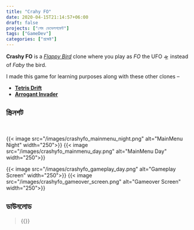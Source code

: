 ```yaml
---
title: "Crahy FO"
date: 2020-04-15T21:14:57+06:00
draft: false
projects: ["গেম ডেভেলপমেন্ট"]
tags: ["GameDev"]
categories: ["প্রজেক্ট"]
---
```


**Crashy FO** is a *[Flappy Bird](https://en.wikipedia.org/wiki/Flappy_Bird)* clone where you play as *FO* the UFO 🛸 instead of *Faby* the bird.

I made this game for learning purposes along with these other clones –
- **[Tetris Drift](https://intisarbnaim.com/tetris-drift)**
- **[Arrogant Invader](https://intisarbnaim.com/arrogant-invader)**

## স্ক্রিনশট

<br>

{{< image src="/images/crashyfo_mainmenu_night.png" alt="MainMenu Night" width="250">}} {{< image src="/images/crashyfo_mainmenu_day.png" alt="MainMenu Day" width="250">}}

{{< image src="/images/crashyfo_gameplay_day.png" alt="Gameplay Screen" width="250">}} {{< image src="/images/crashyfo_gameover_screen.png" alt="Gameover Screen" width="250">}}

## ডাউনলোড

> {{<link href="https://darkspactus.itch.io/crashyfo" content="Crashy FO v1.0.0">}}
